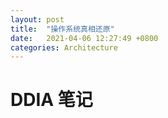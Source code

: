 ```yaml
---
layout: post
title:  "操作系统真相还原"
date:   2021-04-06 12:27:49 +0800
categories: Architecture
---
```


# DDIA 笔记


